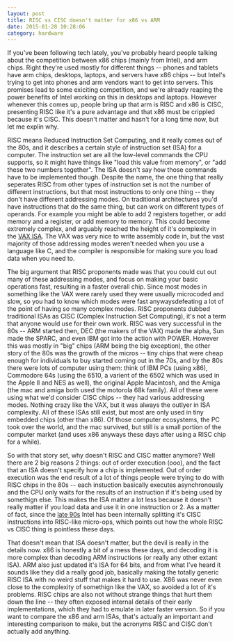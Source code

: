 ```yaml
---
layout: post
title: RISC vs CISC doesn't matter for x86 vs ARM
date: 2015-01-28 10:28:06
category: hardware
---
```


If you've been following tech lately, you've probably heard people talking about the competition between x86 chips (mainly from Intel), and arm chips. Right they're used mostly for different things -- phones and tablets have arm chips, desktops, laptops, and servers have x86 chips -- but Intel's trying to get into phones and arm vendors want to get into servers. This promises lead to some exiciting competition, and we're already reaping the power benefits of Intel working on this in desktops and laptops. However whenever this comes up, people bring up that arm is RISC and x86 is CISC, presenting RISC like it's a pure advantage and that x86 must be crippled because it's CISC. This doesn't matter and hasn't for a long time now, but let me explin why.

RISC means Reduced Instruction Set Computing, and it really comes out of the 80s, and it describes a certain style of instruction set (ISA) for a computer. The instruction set are all the low-level commands the CPU supports, so it might have things like "load this value from memory", or "add these two numbers together". The ISA doesn't say how those commands have to be implemented though. Despite the name, the one thing that really seperates RISC from other types of instruction set is not the number of different instructions, but that most instructions to only one thing -- they don't have different addressing modes. On traditional architectures you'd have instructions that do the same thing, but can work on different types of operands. For example you might be able to add 2 registers together, or add memory and a register, or add memory to memory. This could become extremely complex, and arguably reached the height of it's complexity in the [VAX ISA](http://en.wikipedia.org/wiki/VAX). The VAX was very nice to write assembly code in, but the vast majority of those addressing modes weren't needed when you use a language like C, and the compiler is responsible for making sure you load data when you need to.

The big argument that RISC proponents made was that you could cut out many of these addressing modes, and focus on making your basic operations fast, resulting in a faster overall chip. Since most modes in something like the VAX were rarely used they were usually microcoded and slow, so you had to know which modes were fast anywaysdefeating a lot of the point of having so many complex modes. RISC proponents dubbed traditional ISAs as CISC (Complex Instruction Set Computing), it's not a term that anyone would use for their own work. RISC was very successful in the 80s -- ARM started then, DEC (the makers of the VAX) made the alpha, Sun made the SPARC, and even IBM got into the action with POWER. However this was mostly in "big" chips (ARM being the big exception), the other story of the 80s was the growth of the micros -- tiny chips that were cheap enough for individuals to buy started coming out in the 70s, and by the 80s there were lots of computer using them: think of IBM PCs (using x86), Commodore 64s (using the 6510, a varient of the 6502 which was used in the Apple II and NES as well), the original Apple Macintosh, and the Amiga (the mac and amiga both used the motorola 68k family). All of these were using what we'd consider CISC chips -- they had various addressing modes. Nothing crazy like the VAX, but it was always the outlyer in ISA complexity. All of these ISAs still exist, but most are only used in tiny embedded chips (other than x86). Of those computer ecosystems, the PC took over the world, and the mac survived, but still is a small portion of the computer market (and uses x86 anyways these days after using a RISC chip for a while).

So with that story set, why doesn't RISC and CISC matter anymore? Well there are 2 big reasons 2 things: out of order execution (ooo), and the fact that an ISA doesn't specify how a chip is implemented. Out of order execution was the end result of a lot of things people were trying to do with RISC chips in the 80s -- each instuction basically executes asynchronously and the CPU only waits for the results of an instruction if it's being used by somethign else. This makes the ISA matter a lot less because it doesn't really matter if you load data and use it in one instruction or 2. As a matter of fact, since the [late 90s](http://en.wikipedia.org/wiki/P6_%28microarchitecture%29) Intel has been internally splitting it's CISC instructions into RISC-like micro-ops, which points out how the whole RISC vs CISC thing is pointless these days. 

That doesn't mean that ISA doesn't matter, but the devil is really in the details now. x86 is honestly a bit of a mess these days, and decoding it is more complex than decoding ARM instructions (or really any other extant ISA). ARM also just updated it's ISA for 64 bits, and from what I've heard it sounds like they did a really good job, basically making the totally generic RISC ISA with no weird stuff that makes it hard to use. X86 was never even close to the complexity of somethign like the VAX, so avoided a lot of it's problems. RISC chips are also not without strange things that hurt them down the line -- they often exposed internal details of their early implementations, which they had to emulate in later faster version. So if you want to compare the x86 and arm ISAs, that's actually an important and interesting comparison to make, but the acronyms RISC and CISC don't actually add anything.
